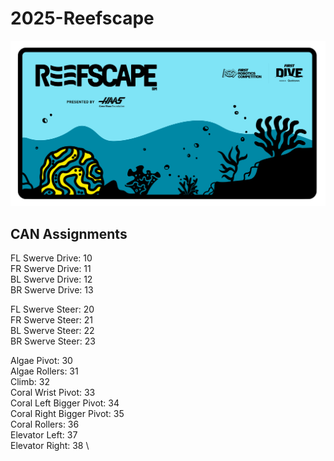 # 2025-Reefscape

![Reefscape](/res/misc/reefscape.png)

## CAN Assignments
FL Swerve Drive: 10 \
FR Swerve Drive: 11 \
BL Swerve Drive: 12 \
BR Swerve Drive: 13 

FL Swerve Steer: 20 \
FR Swerve Steer: 21 \
BL Swerve Steer: 22 \
BR Swerve Steer: 23

Algae Pivot: 30 \
Algae Rollers: 31 \
Climb: 32 \
Coral Wrist Pivot: 33 \
Coral Left Bigger Pivot: 34 \
Coral Right Bigger Pivot: 35 \
Coral Rollers: 36 \
Elevator Left: 37 \
Elevator Right: 38 \